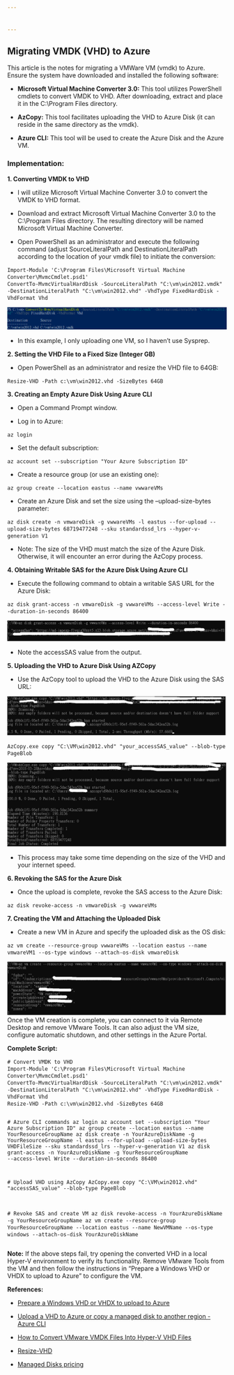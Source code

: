 ```yaml
---


---
```


<h2 id="migrating--vmdk--vhd--to--azure">Migrating  VMDK  (VHD)  to  Azure</h2>
<p>This  article  is  the  notes  for  migrating  a  VMWare  VM  (vmdk)  to  Azure.<br>
Ensure  the system have  downloaded  and  installed  the  following  software:</p>
<ul>
<li>
<p><strong>Microsoft  Virtual  Machine  Converter  3.0:</strong>  This  tool  utilizes  PowerShell  cmdlets  to  convert  VMDK  to  VHD.  After  downloading,  extract  and  place  it  in  the  C:\Program  Files  directory.</p>
</li>
<li>
<p><strong>AzCopy:</strong>  This  tool  facilitates  uploading  the  VHD  to  Azure  Disk  (it  can  reside  in  the  same  directory  as  the  vmdk).</p>
</li>
<li>
<p><strong>Azure  CLI:</strong>  This  tool  will  be  used  to  create  the  Azure  Disk  and  the  Azure  VM.</p>
</li>
</ul>
<h3 id="implementation">Implementation:</h3>
<p><strong>1.  Converting  VMDK  to  VHD</strong></p>
<ul>
<li>
<p>I  will  utilize  Microsoft  Virtual  Machine  Converter  3.0  to  convert  the  VMDK  to  VHD  format.</p>
</li>
<li>
<p>Download  and  extract  Microsoft  Virtual  Machine  Converter  3.0  to  the  C:\Program  Files  directory.  The  resulting  directory  will  be  named  Microsoft  Virtual  Machine  Converter.</p>
</li>
<li>
<p>Open  PowerShell  as  an  administrator  and  execute  the  following  command  (adjust  SourceLiteralPath  and  DestinationLiteralPath  according  to  the  location  of  your  vmdk  file)  to  initiate  the  conversion:</p>
</li>
</ul>
<pre><code>Import-Module 'C:\Program Files\Microsoft Virtual Machine Converter\MvmcCmdlet.psd1'
ConvertTo-MvmcVirtualHardDisk -SourceLiteralPath "C:\vm\win2012.vmdk" -DestinationLiteralPath "C:\vm\win2012.vhd" -VhdType FixedHardDisk -VhdFormat Vhd
</code></pre>
<p><img src="https://github.com/albert-projects/azure_projects/blob/master/Migrating_VMDK/vmdk01.png" alt="VMDK1"></p>
<ul>
<li>In  this  example,  I  only  uploading  one  VM,  so  I   haven’t  use  Sysprep.</li>
</ul>
<p><strong>2.  Setting  the  VHD  File  to  a  Fixed  Size  (Integer  GB)</strong></p>
<ul>
<li>Open  PowerShell  as  an  administrator  and  resize  the  VHD  file  to  64GB:</li>
</ul>
<pre><code>Resize-VHD -Path c:\vm\win2012.vhd -SizeBytes 64GB
</code></pre>
<p><strong>3.  Creating  an  Empty  Azure  Disk  Using  Azure  CLI</strong></p>
<ul>
<li>
<p>Open  a  Command  Prompt  window.</p>
</li>
<li>
<p>Log  in  to  Azure:</p>
</li>
</ul>
<pre><code>az login
</code></pre>
<ul>
<li>Set  the  default  subscription:</li>
</ul>
<pre><code>az account set --subscription "Your Azure Subscription ID"
</code></pre>
<ul>
<li>Create  a  resource  group  (or  use  an  existing  one):</li>
</ul>
<pre><code>az group create --location eastus --name vwwareVMs
</code></pre>
<ul>
<li>Create  an  Azure  Disk  and  set  the  size  using  the  –upload-size-bytes  parameter:</li>
</ul>
<pre><code>az disk create -n vmwareDisk -g vwwareVMs -l eastus --for-upload --upload-size-bytes 68719477248 --sku standardssd_lrs --hyper-v-generation V1
</code></pre>
<ul>
<li>Note:  The  size  of  the  VHD  must  match  the  size  of  the  Azure  Disk.  Otherwise,  it  will  encounter  an  error  during  the  AzCopy  process.</li>
</ul>
<p><strong>4.  Obtaining  Writable  SAS  for  the  Azure  Disk  Using  Azure  CLI</strong></p>
<ul>
<li>Execute  the  following  command  to  obtain  a  writable  SAS  URL  for  the  Azure  Disk:</li>
</ul>
<pre><code>az disk grant-access -n vmwareDisk -g vwwareVMs --access-level Write --duration-in-seconds 86400
</code></pre>
<p><img src="https://github.com/albert-projects/azure_projects/blob/master/Migrating_VMDK/vmdk02.png" alt="VMDK2"></p>
<ul>
<li>Note  the  accessSAS  value  from  the  output.</li>
</ul>
<p><strong>5.  Uploading  the  VHD  to  Azure  Disk  Using  AZCopy</strong></p>
<ul>
<li>Use  the  AzCopy  tool  to  upload  the  VHD  to  the  Azure  Disk  using  the  SAS  URL:</li>
</ul>
<p><img src="https://github.com/albert-projects/azure_projects/blob/master/Migrating_VMDK/vmdk03.png" alt="VMDK3"></p>
<pre><code>AzCopy.exe copy "C:\VM\win2012.vhd" "your_accessSAS_value" --blob-type PageBlob
</code></pre>
<p><img src="https://github.com/albert-projects/azure_projects/blob/master/Migrating_VMDK/vmdk04.png" alt="VMDK"></p>
<ul>
<li>This  process  may  take  some  time  depending  on  the  size  of  the  VHD  and  your  internet  speed.</li>
</ul>
<p><strong>6.  Revoking  the  SAS  for  the  Azure  Disk</strong></p>
<ul>
<li>Once  the  upload  is  complete,  revoke  the  SAS  access  to  the  Azure  Disk:</li>
</ul>
<pre><code>az disk revoke-access -n vmwareDisk -g vwwareVMs
</code></pre>
<p><strong>7.  Creating  the  VM  and  Attaching  the  Uploaded  Disk</strong></p>
<ul>
<li>Create  a  new  VM  in  Azure  and  specify  the  uploaded  disk  as  the  OS  disk:</li>
</ul>
<pre><code>az vm create --resource-group vwwareVMs --location eastus --name vmwareVM1 --os-type windows --attach-os-disk vmwareDisk
</code></pre>
<p><img src="https://github.com/albert-projects/azure_projects/blob/master/Migrating_VMDK/vmdk05.png" alt="VMDK5"><br>
Once  the  VM  creation  is  complete,  you  can  connect  to  it  via  Remote  Desktop  and  remove  VMware  Tools.  It  can  also  adjust  the  VM  size,  configure  automatic  shutdown,  and  other  settings  in  the  Azure  Portal.</p>
<p><strong>Complete  Script:</strong></p>
<pre><code># Convert VMDK to VHD
Import-Module 'C:\Program Files\Microsoft Virtual Machine Converter\MvmcCmdlet.psd1'
ConvertTo-MvmcVirtualHardDisk -SourceLiteralPath "C:\vm\win2012.vmdk" -DestinationLiteralPath "C:\vm\win2012.vhd" -VhdType FixedHardDisk -VhdFormat Vhd
Resize-VHD -Path c:\vm\win2012.vhd -SizeBytes 64GB



\# Azure CLI commands
az login
az account set --subscription "Your Azure Subscription ID"
az group create --location eastus --name YourResourceGroupName
az disk create -n YourAzureDiskName -g YourResourceGroupName -l eastus --for-upload --upload-size-bytes VHDFileSize --sku standardssd_lrs --hyper-v-generation V1
az disk grant-access -n YourAzureDiskName -g YourResourceGroupName --access-level Write --duration-in-seconds 86400

\# Upload VHD using AzCopy
AzCopy.exe copy "C:\VM\win2012.vhd" "accessSAS_value" --blob-type PageBlob

\# Revoke SAS and create VM 
az disk revoke-access -n YourAzureDiskName -g YourResourceGroupName 
az vm create --resource-group YourResourceGroupName --location eastus --name NewVMName --os-type windows --attach-os-disk YourAzureDiskName
</code></pre>
<p><strong>Note:</strong>  If  the  above  steps  fail,  try  opening  the  converted  VHD  in  a  local  Hyper-V  environment  to  verify  its  functionality.  Remove  VMware  Tools  from  the  VM  and  then  follow  the  instructions  in  “Prepare  a  Windows  VHD  or  VHDX  to  upload  to  Azure”  to  configure  the  VM.</p>
<p><strong>References:</strong></p>
<ul>
<li>
<p><a href="https://learn.microsoft.com/en-us/azure/virtual-machines/windows/prepare-for-upload-vhd-image">Prepare  a  Windows  VHD  or  VHDX  to  upload  to  Azure</a></p>
</li>
<li>
<p><a href="https://learn.microsoft.com/en-us/azure/virtual-machines/linux/disks-upload-vhd-to-managed-disk-cli">Upload  a  VHD  to  Azure  or  copy  a  managed  disk  to  another  region  -  Azure  CLI</a></p>
</li>
<li>
<p><a href="https://www.sourceonetechnology.com/convert-vmware-vmdk-files-into-hyper-v-vhd/">How  to  Convert  VMware  VMDK  Files  Into  Hyper-V  VHD  Files</a></p>
</li>
<li>
<p><a href="https://learn.microsoft.com/en-us/powershell/module/hyper-v/resize-vhd?view=windowsserver2019-ps">Resize-VHD</a></p>
</li>
<li>
<p><a href="https://azure.microsoft.com/en-us/pricing/details/managed-disks/">Managed Disks pricing</a></p>
</li>
</ul>

